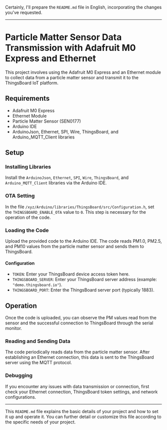 Certainly, I'll prepare the `README.md` file in English, incorporating the changes you've requested.

---

# Particle Matter Sensor Data Transmission with Adafruit M0 Express and Ethernet

This project involves using the Adafruit M0 Express and an Ethernet module to collect data from a particle matter sensor and transmit it to the ThingsBoard IoT platform.

## Requirements

- Adafruit M0 Express
- Ethernet Module
- Particle Matter Sensor (SEN0177)
- Arduino IDE
- ArduinoJson, Ethernet, SPI, Wire, ThingsBoard, and Arduino_MQTT_Client libraries

## Setup

### Installing Libraries

Install the `ArduinoJson`, `Ethernet`, `SPI`, `Wire`, `ThingsBoard`, and `Arduino_MQTT_Client` libraries via the Arduino IDE.

### OTA Setting

In the file `/xyz/Arduino/libraries/ThingsBoard/src/Configuration.h`, set the `THINGSBOARD_ENABLE_OTA` value to `0`. This step is necessary for the operation of the code.

### Loading the Code

Upload the provided code to the Arduino IDE. The code reads PM1.0, PM2.5, and PM10 values from the particle matter sensor and sends them to ThingsBoard.

#### Configuration

- `TOKEN`: Enter your ThingsBoard device access token here.
- `THINGSBOARD_SERVER`: Enter your ThingsBoard server address (example: `"demo.thingsboard.io"`).
- `THINGSBOARD_PORT`: Enter the ThingsBoard server port (typically 1883).

## Operation

Once the code is uploaded, you can observe the PM values read from the sensor and the successful connection to ThingsBoard through the serial monitor.

### Reading and Sending Data

The code periodically reads data from the particle matter sensor. After establishing an Ethernet connection, this data is sent to the ThingsBoard server using the MQTT protocol.

### Debugging

If you encounter any issues with data transmission or connection, first check your Ethernet connection, ThingsBoard token settings, and network configurations.

---

This `README.md` file explains the basic details of your project and how to set it up and operate it. You can further detail or customize this file according to the specific needs of your project.
